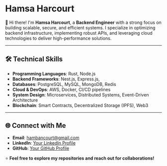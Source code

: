 # Hamsa Harcourt

👋 Hi there! I'm **Hamsa Harcourt**, a **Backend Engineer** with a strong focus on building scalable, secure, and efficient systems. I specialize in optimizing backend infrastructure, implementing robust APIs, and leveraging cloud technologies to deliver high-performance solutions.

---

## 🛠️ Technical Skills

- **Programming Languages**: Rust, Node.js
- **Backend Frameworks**: Nest.js, Express.js,
- **Databases**: PostgreSQL, MySQL, MongoDB, Redis
- **Cloud & DevOps**: AWS, Docker, CI/CD pipelines
- **System Design**: Microservices, Distributed Systems, Event-Driven Architecture
- **Blockchain**: Smart Contracts, Decentralized Storage (IPFS), Web3

---

## 🌐 Connect with Me

- **Email**: [hambancourt@gmail.com](mailto:hambancourt@gmail.com)
- **LinkedIn**: [Your LinkedIn Profile](#)
- **GitHub**: [Your GitHub Profile](#)


⭐ **Feel free to explore my repositories and reach out for collaborations!**
